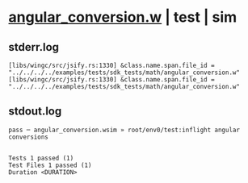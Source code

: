 # [angular_conversion.w](../../../../../../examples/tests/sdk_tests/math/angular_conversion.w) | test | sim

## stderr.log
```log
[libs/wingc/src/jsify.rs:1330] &class.name.span.file_id = "../../../../examples/tests/sdk_tests/math/angular_conversion.w"
[libs/wingc/src/jsify.rs:1330] &class.name.span.file_id = "../../../../examples/tests/sdk_tests/math/angular_conversion.w"
```

## stdout.log
```log
pass ─ angular_conversion.wsim » root/env0/test:inflight angular conversions
 
 
Tests 1 passed (1)
Test Files 1 passed (1)
Duration <DURATION>
```

